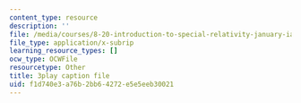 ```yaml
---
content_type: resource
description: ''
file: /media/courses/8-20-introduction-to-special-relativity-january-iap-2021/f1d740e3a76b2bb64272e5e5eeb30021_aQAhRAn6ewc.srt
file_type: application/x-subrip
learning_resource_types: []
ocw_type: OCWFile
resourcetype: Other
title: 3play caption file
uid: f1d740e3-a76b-2bb6-4272-e5e5eeb30021
---
```

